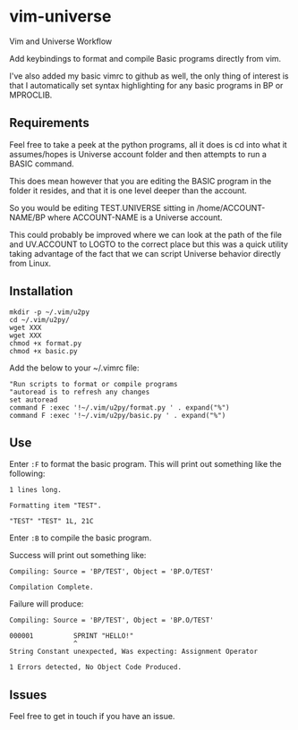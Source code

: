 # vim-universe
Vim and Universe Workflow

Add keybindings to format and compile Basic programs directly from vim.

I've also added my basic vimrc to github as well, the only thing of interest is that I automatically set syntax highlighting for any basic programs in BP or MPROCLIB.

## Requirements

Feel free to take a peek at the python programs, all it does is cd into what it assumes/hopes is Universe account folder and then attempts to run a BASIC command.

This does mean however that you are editing the BASIC program in the folder it resides, and that it is one level deeper than the account.

So you would be editing TEST.UNIVERSE sitting in /home/ACCOUNT-NAME/BP where ACCOUNT-NAME is a Universe account.

This could probably be improved where we can look at the path of the file and UV.ACCOUNT to LOGTO to the correct place but this was a quick utility taking advantage of the fact that we can script Universe behavior directly from Linux. 

## Installation

    
    mkdir -p ~/.vim/u2py
    cd ~/.vim/u2py/
    wget XXX
    wget XXX
    chmod +x format.py
    chmod +x basic.py
  
Add the below to your ~/.vimrc file:
    
    "Run scripts to format or compile programs
    "autoread is to refresh any changes
    set autoread
    command F :exec '!~/.vim/u2py/format.py ' . expand("%")
    command F :exec '!~/.vim/u2py/basic.py ' . expand("%")
    
## Use

Enter `:F` to format the basic program. This will print out something like the following:
    
    1 lines long.
    
    Formatting item "TEST".
    
    "TEST" "TEST" 1L, 21C
  
Enter `:B` to compile the basic program. 

Success will print out something like:
    
    Compiling: Source = 'BP/TEST', Object = 'BP.O/TEST'
    
    Compilation Complete.
  
Failure will produce:
    
    Compiling: Source = 'BP/TEST', Object = 'BP.O/TEST'
    
    000001          SPRINT "HELLO!"
                    ^
    String Constant unexpected, Was expecting: Assignment Operator
    
    1 Errors detected, No Object Code Produced.
  
  ## Issues
  
  Feel free to get in touch if you have an issue.

